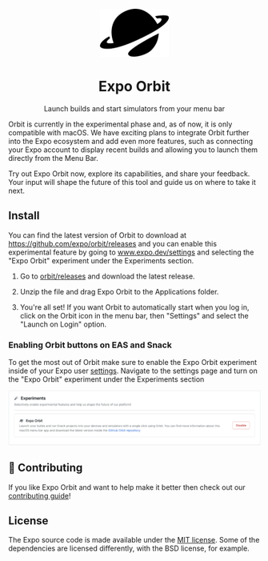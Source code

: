<p align="center">
  <img alt="Expo Orbit" height="96" src="./.github/resources/banner.png">
  <h1 align="center">Expo Orbit</h1>
</p>

<p align="center">Launch builds and start simulators from your menu bar</p>

Orbit is currently in the experimental phase and, as of now, it is only compatible with macOS. We have exciting plans to integrate Orbit further into the Expo ecosystem and add even more features, such as connecting your Expo account to display recent builds and allowing you to launch them directly from the Menu Bar.

Try out Expo Orbit now, explore its capabilities, and share your feedback. Your input will shape the future of this tool and guide us on where to take it next.

## Install

You can find the latest version of Orbit to download at https://github.com/expo/orbit/releases and you can enable this experimental feature by going to www.expo.dev/settings and selecting the "Expo Orbit" experiment under the Experiments section.

1. Go to [orbit/releases](https://github.com/expo/eas-menu-bar/releases?q=expo-menu-bar) and download the latest release.

2. Unzip the file and drag Expo Orbit to the Applications folder.

3. You're all set! If you want Orbit to automatically start when you log in, click on the Orbit icon in the menu bar, then "Settings" and select the "Launch on Login" option.

### Enabling Orbit buttons on EAS and Snack

To get the most out of Orbit make sure to enable the Expo Orbit experiment inside of your Expo user [settings](https://expo.dev/settings). Navigate to the settings page and turn on the "Expo Orbit" experiment under the Experiments section

<p align="center">
   <img alt="Experiments" src="./.github/resources/experiments.png">
</p>

## 👏 Contributing

If you like Expo Orbit and want to help make it better then check out our [contributing guide](./CONTRIBUTING.md)!

## License

The Expo source code is made available under the [MIT license](LICENSE). Some of the dependencies are licensed differently, with the BSD license, for example.

